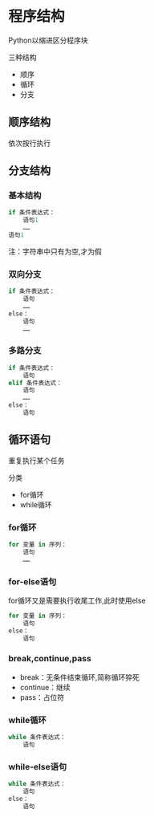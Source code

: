 # 程序结构

Python以缩进区分程序块

三种结构

* 顺序
* 循环
* 分支

## 顺序结构

依次按行执行

## 分支结构

### 基本结构

```python
if 条件表达式：
    语句1
    ……
语句1
```

注：字符串中只有为空,才为假

### 双向分支

```python
if 条件表达式：
    语句
    ……
else：
    语句
    ……
```

### 多路分支

```python
if 条件表达式：
    语句
elif 条件表达式：
    语句
    ……
else：
    语句
```

## 循环语句

重复执行某个任务

分类

* for循环
* while循环

### for循环

```python
for 变量 in 序列：
    语句
    ……
```

### for-else语句

for循环又是需要执行收尾工作,此时使用else

```python
for 变量 in 序列：
    语句
else：
    语句
```

### break,continue,pass

* break：无条件结束循环,简称循环猝死
* continue：继续
* pass：占位符

### while循环

```python
while 条件表达式：
    语句
```

### while-else语句

```python
while 条件表达式：
    语句
else：
    语句
```
